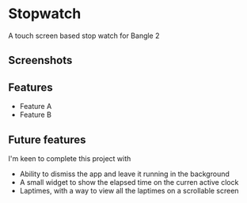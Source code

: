 # Stopwatch

A touch screen based stop watch for Bangle 2

## Screenshots

## Features

* Feature A
* Feature B

## Future features

I'm keen to complete this project with

* Ability to dismiss the app and leave it running in the background
* A small widget to show the elapsed time on the curren active clock
* Laptimes, with a way to view all the laptimes on a scrollable screen


